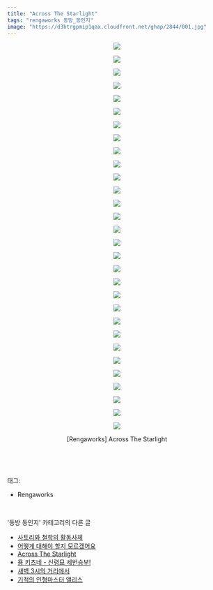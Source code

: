 ```yaml
---
title: "Across The Starlight"
tags: "rengaworks 동방_동인지"
image: "https://d3htrgpmip1qax.cloudfront.net/ghap/2844/001.jpg"
---
```

<div class="article">
<p style="text-align: center; clear: none; float: none;"><img src="{{ site.imgserver5 }}/ghap/2844/001.jpg"/></p>
<p style="text-align: center; clear: none; float: none;"><img src="{{ site.imgserver5 }}/ghap/2844/002.jpg"/></p>
<p style="text-align: center; clear: none; float: none;"><img src="{{ site.imgserver5 }}/ghap/2844/003.jpg"/></p>
<p style="text-align: center; clear: none; float: none;"><img src="{{ site.imgserver5 }}/ghap/2844/004.jpg"/></p>
<p style="text-align: center; clear: none; float: none;"><img src="{{ site.imgserver5 }}/ghap/2844/005.jpg"/></p>
<p style="text-align: center; clear: none; float: none;"><img src="{{ site.imgserver5 }}/ghap/2844/006.jpg"/></p>
<p style="text-align: center; clear: none; float: none;"><img src="{{ site.imgserver5 }}/ghap/2844/007.jpg"/></p>
<p style="text-align: center; clear: none; float: none;"><img src="{{ site.imgserver5 }}/ghap/2844/008.jpg"/></p>
<p style="text-align: center; clear: none; float: none;"><img src="{{ site.imgserver5 }}/ghap/2844/009.jpg"/></p>
<p style="text-align: center; clear: none; float: none;"><img src="{{ site.imgserver5 }}/ghap/2844/010.jpg"/></p>
<p style="text-align: center; clear: none; float: none;"><img src="{{ site.imgserver5 }}/ghap/2844/011.jpg"/></p>
<p style="text-align: center; clear: none; float: none;"><img src="{{ site.imgserver5 }}/ghap/2844/012.jpg"/></p>
<p style="text-align: center; clear: none; float: none;"><img src="{{ site.imgserver5 }}/ghap/2844/013.jpg"/></p>
<p style="text-align: center; clear: none; float: none;"><img src="{{ site.imgserver5 }}/ghap/2844/014.jpg"/></p>
<p style="text-align: center; clear: none; float: none;"><img src="{{ site.imgserver5 }}/ghap/2844/015.jpg"/></p>
<p style="text-align: center; clear: none; float: none;"><img src="{{ site.imgserver5 }}/ghap/2844/016.jpg"/></p>
<p style="text-align: center; clear: none; float: none;"><img src="{{ site.imgserver5 }}/ghap/2844/017.jpg"/></p>
<p style="text-align: center; clear: none; float: none;"><img src="{{ site.imgserver5 }}/ghap/2844/018.jpg"/></p>
<p style="text-align: center; clear: none; float: none;"><img src="{{ site.imgserver5 }}/ghap/2844/019.jpg"/></p>
<p style="text-align: center; clear: none; float: none;"><img src="{{ site.imgserver5 }}/ghap/2844/020.jpg"/></p>
<p style="text-align: center; clear: none; float: none;"><img src="{{ site.imgserver5 }}/ghap/2844/021.jpg"/></p>
<p style="text-align: center; clear: none; float: none;"><img src="{{ site.imgserver5 }}/ghap/2844/022.jpg"/></p>
<p style="text-align: center; clear: none; float: none;"><img src="{{ site.imgserver5 }}/ghap/2844/023.jpg"/></p>
<p style="text-align: center; clear: none; float: none;"><img src="{{ site.imgserver5 }}/ghap/2844/024.jpg"/></p>
<p style="text-align: center; clear: none; float: none;"><img src="{{ site.imgserver5 }}/ghap/2844/025.jpg"/></p>
<p style="text-align: center; clear: none; float: none;"><img src="{{ site.imgserver5 }}/ghap/2844/026.jpg"/></p>
<p style="text-align: center; clear: none; float: none;"><img src="{{ site.imgserver5 }}/ghap/2844/027.jpg"/></p>
<p style="text-align: center; clear: none; float: none;"><img src="{{ site.imgserver5 }}/ghap/2844/028.jpg"/></p>
<p style="text-align: center; clear: none; float: none;"><img src="{{ site.imgserver5 }}/ghap/2844/029.jpg"/></p>
<p style="text-align: center; clear: none; float: none;"><img src="{{ site.imgserver5 }}/ghap/2844/030.jpg"/></p>
<p style="text-align: center; clear: none; float: none;">[Rengaworks] Across The Starlight</p>
<p><br/></p>
</div><br/>
<div class="tagTrail">
<p>태그: </p>
<ul>
<li>Rengaworks</li>
</ul>
</div><br/>
<div class="another">
<p>'동방 동인지' 카테고리의 다른 글</p>
<ul>
<li><a href="/ghap_2846">사토리와 철학의 활동사체</a></li>
<li><a href="/ghap_2845">어떻게 대해야 할지 모르겠어요</a></li>
<li><a href="/ghap_2844">Across The Starlight</a></li>
<li><a href="/ghap_2843">묭 키츠네 - 신령묘 세번승부!</a></li>
<li><a href="/ghap_2842">새벽 3시의 거리에서</a></li>
<li><a href="/ghap_2841">기적의 인형마스터 앨리스</a></li>
</ul>
</div><br/>
<div class="cb_module cb_fluid">
<div class="cb_wrt cb_profile">
</div><!-- commentList close -->
</div><br/>

